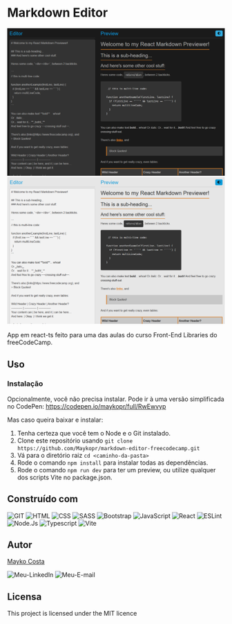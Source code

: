 # Markdown Editor

![image](./src/img/app-dark.png)
![image](./src/img/app-light.png)

App em react-ts feito para uma das aulas do curso Front-End Libraries do freeCodeCamp.

## Uso

### Instalação

Opcionalmente, você não precisa instalar. Pode ir à uma versão simplificada no CodePen: https://codepen.io/maykopr/full/RwEwvyp

Mas caso queira baixar e instalar:

1. Tenha certeza que você tem o Node e o Git instalado.
2. Clone este repositório usando `git clone https://github.com/Maykopr/markdown-editor-freecodecamp.git`
3. Vá para o diretório raiz `cd <caminho-da-pasta>`
4. Rode o comando `npm install` para instalar todas as dependências.
5. Rode o comando `npm run dev` para ter um preview, ou utilize qualquer dos scripts Vite no package.json.

## Construído com

![GIT](https://img.shields.io/badge/GIT-E44C30?style=for-the-badge&logo=git&logoColor=white)
![HTML](https://img.shields.io/badge/HTML5-E34F26?style=for-the-badge&logo=html5&logoColor=white)
![CSS](https://img.shields.io/badge/CSS3-1572B6?style=for-the-badge&logo=css3&logoColor=white)
![SASS](https://img.shields.io/badge/SASS-hotpink.svg?style=for-the-badge&logo=SASS&logoColor=white)
![Bootstrap](https://img.shields.io/badge/Bootstrap-563D7C?style=for-the-badge&logo=bootstrap&logoColor=white)
![JavaScript](https://img.shields.io/badge/JavaScript-F7DF1E?style=for-the-badge&logo=javascript&logoColor=black)
![React](https://img.shields.io/badge/React-20232A?style=for-the-badge&logo=react&logoColor=61DAFB)
![ESLint](https://img.shields.io/badge/ESLint-4B3263?style=for-the-badge&logo=eslint&logoColor=white)
![Node.Js](https://img.shields.io/badge/Node.js-43853D?style=for-the-badge&logo=node.js&logoColor=white)
![Typescript](https://img.shields.io/badge/TypeScript-007ACC?style=for-the-badge&logo=typescript&logoColor=white)
![Vite](https://img.shields.io/badge/Vite-646CFF?style=for-the-badge&logo=Vite&logoColor=white)

## Autor

[Mayko Costa](https://github.com/Maykopr)

![Meu-LinkedIn](https://img.shields.io/badge/LinkedIn-0077B5?style=for-the-badge&logo=linkedin&logoColor=white)
![Meu-E-mail](https://img.shields.io/badge/Microsoft_Outlook-0078D4?style=for-the-badge&logo=microsoft-outlook&logoColor=white)

## Licensa

This project is licensed under the MIT licence
